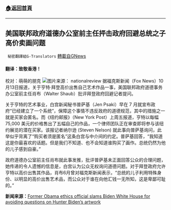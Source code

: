 ###  [:house:返回首頁](https://github.com/ourhimalayas/txt)
---


## 美国联邦政府道德办公室前主任抨击政府回避总统之子高价卖画问题
` 秘密翻譯組G-Translators` [轉載自GNews](https://gnews.org/zh-hans/1592842/)

#### 翻译：致敬香港！
校对：萌萌的朋克
![](https://assets.gnews.org/wp-content/uploads/2021/10/7-9.jpg)图片来源： nationalreview
据福克斯新闻（Fox News）10月13日报道，关于亨特·拜登高价出售自己艺术作品一事，美国联邦政府道德事务办公室前主任肖布（Walter Shaub）批评拜登政府回避记者提问。

关于亨特的艺术事业，白宫新闻秘书普萨基（Jen Psaki）早在 7 月就宣布政府“已经建立了一个系统”，保障这个事情不违反政府的道德规范，其中的措施之一就是买家会匿名。而《纽约邮报》（New York Post）上周五报道，亨特以每幅 75,000 美元的价格售出了五幅自己的作品，一个律师团队正在审查即将参与该纽约展览的潜在买家。该报记者纳尔逊 (Steven Nelson) 就此事向普萨基询问，此举似乎背离了“购买者须是匿名”这条白宫与中介间的约定。普萨基回答，“我知道这是你最喜欢的话题。但是我们不知道、也不会知道谁购买了画作。总统仍然为他的儿子感到自豪。”

政府道德办公室前主任肖布就此事发推，批评普萨基未正面回答公众的合理问题，她传递的令人遗憾的信息是，白宫认为公众无权询问道德问题。对于拜登政府允许亨特以高价出售其作品，肖布6月曾对福克斯新闻表示，“总统的儿子利用特殊身份、以明显的高价出售艺术品，而公众对于谁在向他汇钱一无所知，这是卑鄙可耻的。”

**新闻来源：**[Former Obama ethics official slams Biden White House for avoiding questions on Hunter Biden’s artwork](https://www.foxnews.com/media/former-obama-ethics-official-slams-biden-white-house-avoiding-questions-hunter-bidens-artwork)
